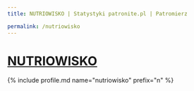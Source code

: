 ```yaml
---
title: NUTRIOWISKO | Statystyki patronite.pl | Patromierz

permalink: /nutriowisko
---
```


# [NUTRIOWISKO](https://patronite.pl/nutriowisko)

{% include profile.md name="nutriowisko" prefix="n" %}
